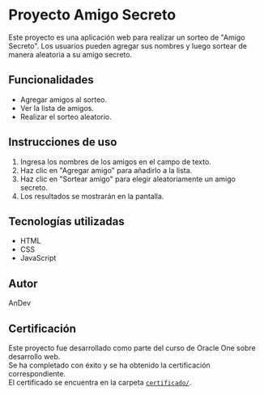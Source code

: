 # Proyecto Amigo Secreto

Este proyecto es una aplicación web para realizar un sorteo de "Amigo Secreto". Los usuarios pueden agregar sus nombres y luego sortear de manera aleatoria a su amigo secreto.

## Funcionalidades
- Agregar amigos al sorteo.
- Ver la lista de amigos.
- Realizar el sorteo aleatorio.

## Instrucciones de uso
1. Ingresa los nombres de los amigos en el campo de texto.
2. Haz clic en "Agregar amigo" para añadirlo a la lista.
3. Haz clic en "Sortear amigo" para elegir aleatoriamente un amigo secreto.
4. Los resultados se mostrarán en la pantalla.

## Tecnologías utilizadas
- HTML
- CSS
- JavaScript

## Autor
AnDev

## Certificación

Este proyecto fue desarrollado como parte del curso de Oracle One sobre desarrollo web.  
Se ha completado con éxito y se ha obtenido la certificación correspondiente.  
El certificado se encuentra en la carpeta [`certificado/`](certificado/).
